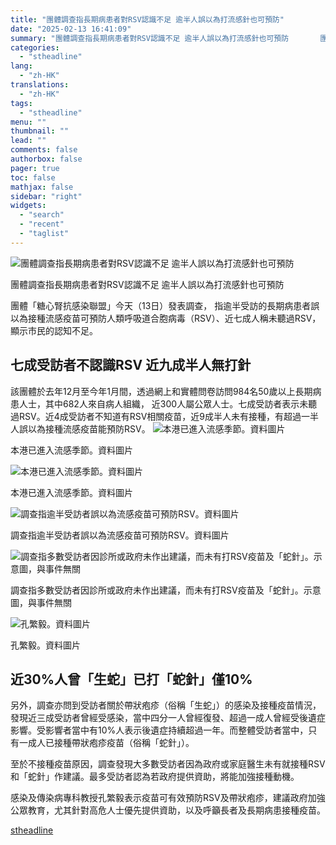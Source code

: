 ```yaml
---
title: "團體調查指長期病患者對RSV認識不足 逾半人誤以為打流感針也可預防"
date: "2025-02-13 16:41:09"
summary: "團體調查指長期病患者對RSV認識不足 逾半人誤以為打流感針也可預防       團體「糖心腎..."
categories:
  - "stheadline"
lang:
  - "zh-HK"
translations:
  - "zh-HK"
tags:
  - "stheadline"
menu: ""
thumbnail: ""
lead: ""
comments: false
authorbox: false
pager: true
toc: false
mathjax: false
sidebar: "right"
widgets:
  - "search"
  - "recent"
  - "taglist"
---
```


![團體調查指長期病患者對RSV認識不足 逾半人誤以為打流感針也可預防](https://image.stheadline.com/f/680p0/0x0/100/none/fffc12a02461f3f3a7d1908e9a4fb101/stheadline/inewsmedia/20250213/_2025021316344730162.jpg)

團體調查指長期病患者對RSV認識不足 逾半人誤以為打流感針也可預防




團體「糖心腎抗感染聯盟」今天（13日）發表調查， 指逾半受訪的長期病患者誤以為接種流感疫苗可預防人類呼吸道合胞病毒（RSV）、近七成人稱未聽過RSV，顯示市民的認知不足。

七成受訪者不認識RSV 近九成半人無打針
--------------------

該團體於去年12月至今年1月間，透過網上和實體問卷訪問984名50歲以上長期病患人士，其中682人來自病人組織， 近300人屬公眾人士。七成受訪者表示未聽過RSV。近4成受訪者不知道有RSV相關疫苗，近9成半人未有接種，有超過一半人誤以為接種流感疫苗能預防RSV。
 ![本港已進入流感季節。資料圖片](https://image.hkhl.hk/f/1024p0/0x0/100/none/e2d0d7a5c6b9187b131b213f8017f121/2025-02/NK240107DS002_0.jpg)


本港已進入流感季節。資料圖片



 ![本港已進入流感季節。資料圖片](https://image.hkhl.hk/f/1024p0/0x0/100/none/54f6dec882154295051c013f1d6d9dc2/2025-02/NK240107DS005_1_.jpg)


本港已進入流感季節。資料圖片



 ![調查指逾半受訪者誤以為流感疫苗可預防RSV。資料圖片](https://image.hkhl.hk/f/1024p0/0x0/100/none/20f874931677072536652b389e04fb26/2025-02/NK231003FLU006.jpg)


調查指逾半受訪者誤以為流感疫苗可預防RSV。資料圖片



 ![調查指多數受訪者因診所或政府未作出建議，而未有打RSV疫苗及「蛇針」。示意圖，與事件無關](https://image.hkhl.hk/f/1024p0/0x0/100/none/9b0e38063b5161600a16c45a5d3fe144/2025-02/NA231201CLINIC003.jpg)


調查指多數受訪者因診所或政府未作出建議，而未有打RSV疫苗及「蛇針」。示意圖，與事件無關



 ![孔繁毅。資料圖片](https://image.hkhl.hk/f/1024p0/0x0/100/none/eb8341beb6a0df80cbd27a011980ce4e/2025-02/NK241118VACCINE014_1.jpg)


孔繁毅。資料圖片




近30%人曾「生蛇」已打「蛇針」僅10%
--------------------

另外，調查亦問到受訪者關於帶狀疱疹（俗稱「生蛇」）的感染及接種疫苗情況，發現近三成受訪者曾經受感染，當中四分一人曾經復發、超過一成人曾經受後遺症影響。受影響者當中有10%人表示後遺症持續超過一年。而整體受訪者當中，只有一成人已接種帶狀疱疹疫苗（俗稱「蛇針」）。

至於不接種疫苗原因，調查發現大多數受訪者因為政府或家庭醫生未有就接種RSV和「蛇針」作建議。最多受訪者認為若政府提供資助，將能加強接種動機。

感染及傳染病專科教授孔繁毅表示疫苗可有效預防RSV及帶狀疱疹，建議政府加強公眾教育，尤其針對高危人士優先提供資助，以及呼籲長者及長期病患接種疫苗。

[stheadline](https://std.stheadline.com/realtime/article/2052583/即時-港聞-團體調查指長期病患者對RSV認識不足-逾半人誤以為打流感針也可預防)
